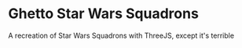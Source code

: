# Ghetto Star Wars Squadrons
A recreation of Star Wars Squadrons with ThreeJS, except it's terrible
